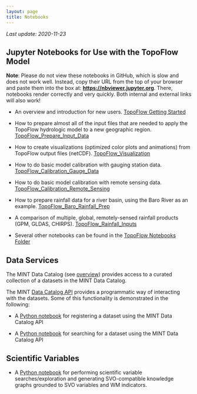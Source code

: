 ```yaml
---
layout: page
title: Notebooks
---
```


*Last update: 2020-11-23*

## Jupyter Notebooks for Use with the TopoFlow Model

**Note**: Please do not view these notebooks in GitHub, which is slow and does not work well.  Instead, copy their URL from the top of your browser and paste them into the box at: **https://nbviewer.jupyter.org**.  There, notebooks render correctly and very quickly.  Both internal and external links will also work!

 * An overview and introduction for new users.  [TopoFlow Getting Started](https://github.com/peckhams/topoflow36/blob/master/notebooks/TopoFlow_Getting_Started.ipynb)

  * How to prepare almost all of the input files that are needed to apply the TopoFlow hydrologic model to a new geographic region. [TopoFlow_Prepare_Input_Data](https://github.com/peckhams/topoflow36/blob/master/notebooks/TopoFlow_Prepare_Input_Data.ipynb)
  
  * How to create visualizations (optimized color plots and animations) from TopoFlow output files (netCDF). [TopoFlow_Visualization](https://github.com/peckhams/topoflow36/blob/master/notebooks/TopoFlow_Visualization.ipynb)
  
  * How to do basic model calibration with gauging station data. [TopoFlow_Calibration_Gauge_Data](https://github.com/peckhams/topoflow36/blob/master/notebooks/TopoFlow_Calibration_Gauge_Data.ipynb)
  
  * How to do basic model calibration with remote sensing data. [TopoFlow_Calibration_Remote_Sensing](https://github.com/peckhams/topoflow36/blob/master/notebooks/TopoFlow_Calibration_Remote_Sensing.ipynb)
  
  * How to prepare rainfall data for a river basin, using the Baro River as an example. [TopoFlow_Baro_Rainfall_Prep](https://github.com/peckhams/topoflow36/blob/master/notebooks/TopoFlow_Baro_Rainfall_Prep.ipynb)
  
  * A comparison of multiple, global, remotely-sensed rainfall products (GPM, GLDAS, CHIRPS). [TopoFlow_Rainfall_Inputs](https://github.com/peckhams/topoflow36/blob/master/notebooks/TopoFlow_Rainfall_Inputs.ipynb)
  
  * Several other notebooks can be found in the [TopoFlow Notebooks Folder](https://github.com/peckhams/topoflow36/tree/master/notebooks)
  
## Data Services

The MINT Data Catalog (see [overview](https://mintproject.readthedocs.io/en/latest/datacatalog/)) provides access to a curated collection of a datasets in the MINT Data Catalog.

The MINT [Data Catalog API](https://data-catalog.mint.isi.edu/documentation) provides a programmatic way of interacting with the datasets. Some of this functionality is demonstrated in the following:

* A [Python notebook](https://github.com/mintproject/MINT-DataCatalog-Public/blob/master/demo/api_demo.ipynb) for registering a dataset using the MINT Data Catalog API

* A [Python notebook](https://github.com/mintproject/MINT-DataCatalog-Public/blob/master/demo/CHIRPS_browse.ipynb) for searching for a dataset using the MINT Data Catalog API

## Scientific Variables

* A [Python notebook](https://github.com/mariutzica/Scientific-Variable-Exploration-Tools/blob/master/Variable%20Report.ipynb) for performing scientific variable searches/exploration and generating SVO-compatible knowledge graphs grounded to SVO variables and WM indicators.
